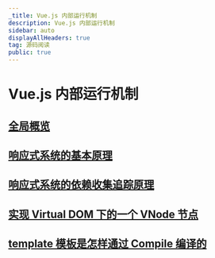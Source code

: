 ```yaml
---
_title: Vue.js 内部运行机制
description: Vue.js 内部运行机制
sidebar: auto
displayAllHeaders: true
tag: 源码阅读
public: true
---
```


# Vue.js 内部运行机制

## [全局概览](01.md)
## [响应式系统的基本原理](02.md)
## [响应式系统的依赖收集追踪原理](03.md)
## [实现 Virtual DOM 下的一个 VNode 节点](04.md)
## [template 模板是怎样通过 Compile 编译的](05.md)
